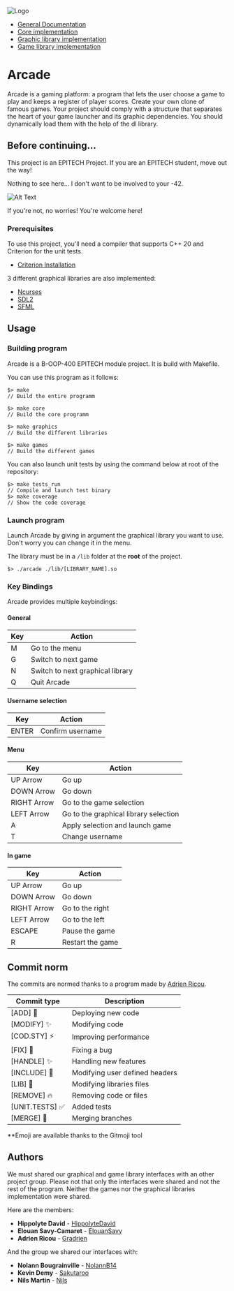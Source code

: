 
![Logo](https://studyadv.s3.amazonaws.com/production/schools/covers/000/005/919/original/Enseigne_Epitech_2.png)

- [General Documentation](README.md)
- [Core implementation](./doc/Core.md)
- [Graphic library implementation](./doc/IGraphic.md)
- [Game library implementation](./doc/IGame.md)

# Arcade
Arcade is a gaming platform: a program that lets the user choose a game to play and keeps a register of player scores.
Create your own clone of famous games. Your project should comply with a structure that separates the heart of your game launcher and its graphic dependencies.
You should dynamically load them with the help of the dl library.

## Before continuing...

This project is an EPITECH Project. If you are an EPITECH student, move out the way!

Nothing to see here... I don't want to be involved to your -42.

![Alt Text](https://media.tenor.com/ketvWma51gYAAAAd/john-cena-im-watching-you.gif)

If you're not, no worries! You're welcome here!

### Prerequisites

To use this project, you'll need a compiler that supports C++ 20 and Criterion for the unit tests.

* [Criterion Installation](https://criterion.readthedocs.io/en/master/setup.html)

3 different graphical libraries are also implemented:

- [Ncurses](https://ftp.gnu.org/pub/gnu/ncurses/)
- [SDL2](https://wiki.libsdl.org/SDL2/Installation)
- [SFML](https://www.sfml-dev.org/download.php)

## Usage

### Building program

Arcade is a B-OOP-400 EPITECH module project.
It is build with Makefile.

You can use this program as it follows:

```textmate
$> make
// Build the entire programm

$> make core
// Build the core programm

$> make graphics
// Build the different libraries

$> make games
// Build the different games

```

You can also launch unit tests by using the command below at root of the repository:

```textmate
$> make tests_run
// Compile and launch test binary
$> make coverage
// Show the code coverage
```

### Launch program

Launch Arcade by giving in argument the graphical library you want to use.\
Don't worry you can change it in the menu.

The library must be in a ```/lib``` folder at the **root** of the project.

```
$> ./arcade ./lib/[LIBRARY_NAME].so
```

### Key Bindings

Arcade provides multiple keybindings:

#### **General**

| Key      | Action        |
| --------- | --------------|
| M | Go to the menu |
| G | Switch to next game |
| N | Switch to next graphical library |
| Q | Quit Arcade |

#### **Username selection**

| Key      | Action        |
| --------- | --------------|
| ENTER | Confirm username |


#### **Menu**

| Key      | Action        |
| --------- | --------------|
| UP Arrow | Go up |
| DOWN Arrow | Go down |
| RIGHT Arrow | Go to the game selection |
| LEFT Arrow | Go to the graphical library selection |
| A | Apply selection and launch game |
| T | Change username |


#### **In game**

| Key      | Action        |
| --------- | --------------|
| UP Arrow | Go up |
| DOWN Arrow | Go down |
| RIGHT Arrow | Go to the right |
| LEFT Arrow | Go to the left |
| ESCAPE | Pause the game |
| R | Restart the game |


## Commit norm

The commits are normed thanks to a program made by [Adrien Ricou](https://github.com/Gradrien/Git-Shortcuts).

| Commit type       | Description        |
| --------- | --------------|
| [ADD] :rocket: | Deploying new code |
| [MODIFY] :sparkles: | Modifying code |
| [COD.STY] :zap: | Improving performance |
| [FIX] :bug: | Fixing a bug |
| [HANDLE] :sparkles: | Handling new features |
| [INCLUDE] :wrench: | Modifying user defined headers|
| [LIB] :wrench: | Modifying libraries files |
| [REMOVE] :fire: | Removing code or files |
| [UNIT.TESTS] :white_check_mark: | Added tests |
| [MERGE] :twisted_rightwards_arrows: | Merging branches |

**Emoji are available thanks to the Gitmoji tool

## Authors

We must shared our graphical and game library interfaces with an other project group. Please not that only the interfaces were shared and not the rest of the program. Neither the games nor the graphical libraries implementation were shared.

Here are the members:

* **Hippolyte David** - [HippolyteDavid](https://github.com/HippolyteDavid)
* **Elouan Savy-Camaret** - [ElouanSavy](https://github.com/ElouanSavy)
* **Adrien Ricou** - [Gradrien](https://github.com/Gradrien)

And the group we shared our interfaces with:

* **Nolann Bougrainville** - [NolannB14](https://github.com/NolannB14)
* **Kevin Demy** - [Sakutaroo](https://github.com/Sakutaroo)
* **Nils Martin** - [Nils](https://github.com/nilsmartin33)
